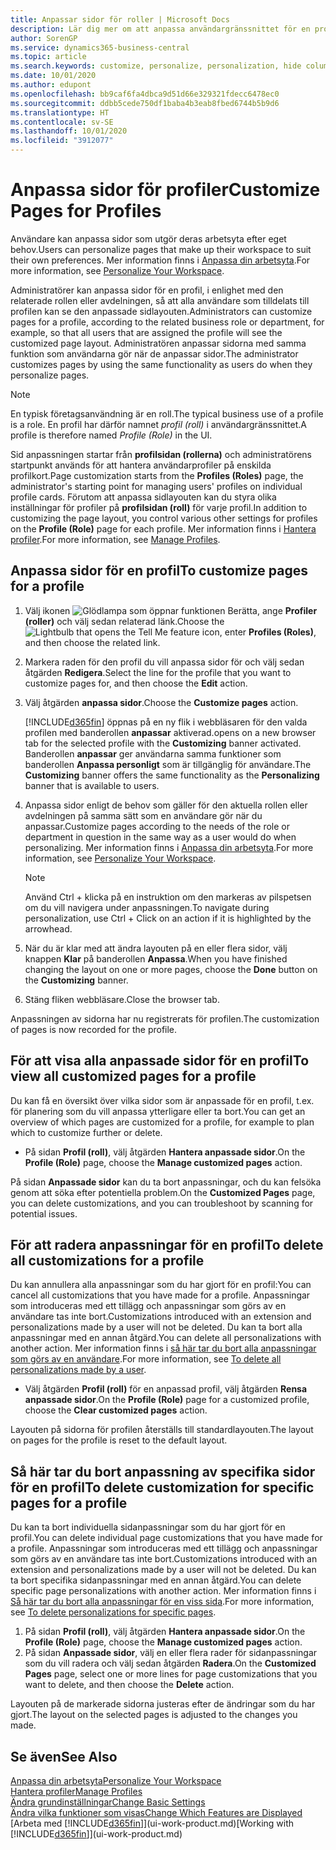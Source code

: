 ```yaml
---
title: Anpassar sidor för roller | Microsoft Docs
description: Lär dig mer om att anpassa användargränssnittet för en profil (roll) så att alla användare som är tilldelade den rollen ser en anpassad arbetsyta.
author: SorenGP
ms.service: dynamics365-business-central
ms.topic: article
ms.search.keywords: customize, personalize, personalization, hide columns, remove fields, move fields
ms.date: 10/01/2020
ms.author: edupont
ms.openlocfilehash: bb9caf6fa4dbca9d51d66e329321fdecc6478ec0
ms.sourcegitcommit: ddbb5cede750df1baba4b3eab8fbed6744b5b9d6
ms.translationtype: HT
ms.contentlocale: sv-SE
ms.lasthandoff: 10/01/2020
ms.locfileid: "3912077"
---
```

# <a name="customize-pages-for-profiles"></a><span data-ttu-id="7f306-103">Anpassa sidor för profiler</span><span class="sxs-lookup"><span data-stu-id="7f306-103">Customize Pages for Profiles</span></span>
<span data-ttu-id="7f306-104">Användare kan anpassa sidor som utgör deras arbetsyta efter eget behov.</span><span class="sxs-lookup"><span data-stu-id="7f306-104">Users can personalize pages that make up their workspace to suit their own preferences.</span></span> <span data-ttu-id="7f306-105">Mer information finns i [Anpassa din arbetsyta](ui-personalization-user.md).</span><span class="sxs-lookup"><span data-stu-id="7f306-105">For more information, see [Personalize Your Workspace](ui-personalization-user.md).</span></span>

<span data-ttu-id="7f306-106">Administratörer kan anpassa sidor för en profil, i enlighet med den relaterade rollen eller avdelningen, så att alla användare som tilldelats till profilen kan se den anpassade sidlayouten.</span><span class="sxs-lookup"><span data-stu-id="7f306-106">Administrators can customize pages for a profile, according to the related business role or department, for example, so that all users that are assigned the profile will see the customized page layout.</span></span> <span data-ttu-id="7f306-107">Administratören anpassar sidorna med samma funktion som användarna gör när de anpassar sidor.</span><span class="sxs-lookup"><span data-stu-id="7f306-107">The administrator customizes pages by using the same functionality as users do when they personalize pages.</span></span>

> [!NOTE]
> <span data-ttu-id="7f306-108">En typisk företagsanvändning är en roll.</span><span class="sxs-lookup"><span data-stu-id="7f306-108">The typical business use of a profile is a role.</span></span> <span data-ttu-id="7f306-109">En profil har därför namnet *profil (roll)* i användargränssnittet.</span><span class="sxs-lookup"><span data-stu-id="7f306-109">A profile is therefore named *Profile (Role)* in the UI.</span></span>

<span data-ttu-id="7f306-110">Sid anpassningen startar från **profilsidan (rollerna)** och administratörens startpunkt används för att hantera användarprofiler på enskilda profilkort.</span><span class="sxs-lookup"><span data-stu-id="7f306-110">Page customization starts from the **Profiles (Roles)** page, the administrator's starting point for managing users' profiles on individual profile cards.</span></span> <span data-ttu-id="7f306-111">Förutom att anpassa sidlayouten kan du styra olika inställningar för profiler på **profilsidan (roll)** för varje profil.</span><span class="sxs-lookup"><span data-stu-id="7f306-111">In addition to customizing the page layout, you control various other settings for profiles on the **Profile (Role)** page for each profile.</span></span> <span data-ttu-id="7f306-112">Mer information finns i [Hantera profiler](admin-users-profiles-roles.md).</span><span class="sxs-lookup"><span data-stu-id="7f306-112">For more information, see [Manage Profiles](admin-users-profiles-roles.md).</span></span>

## <a name="to-customize-pages-for-a-profile"></a><span data-ttu-id="7f306-113">Anpassa sidor för en profil</span><span class="sxs-lookup"><span data-stu-id="7f306-113">To customize pages for a profile</span></span>
1. <span data-ttu-id="7f306-114">Välj ikonen ![Glödlampa som öppnar funktionen Berätta](media/ui-search/search_small.png "Berätta vad du vill göra"), ange **Profiler (roller)** och välj sedan relaterad länk.</span><span class="sxs-lookup"><span data-stu-id="7f306-114">Choose the ![Lightbulb that opens the Tell Me feature](media/ui-search/search_small.png "Tell me what you want to do") icon, enter **Profiles (Roles)**, and then choose the related link.</span></span>
2. <span data-ttu-id="7f306-115">Markera raden för den profil du vill anpassa sidor för och välj sedan åtgärden **Redigera**.</span><span class="sxs-lookup"><span data-stu-id="7f306-115">Select the line for the profile that you want to customize pages for, and then choose the **Edit** action.</span></span>
3. <span data-ttu-id="7f306-116">Välj åtgärden **anpassa sidor**.</span><span class="sxs-lookup"><span data-stu-id="7f306-116">Choose the **Customize pages** action.</span></span>

    [!INCLUDE[d365fin](includes/d365fin_md.md)] <span data-ttu-id="7f306-117">öppnas på en ny flik i webbläsaren för den valda profilen med banderollen **anpassar** aktiverad.</span><span class="sxs-lookup"><span data-stu-id="7f306-117">opens on a new browser tab for the selected profile with the **Customizing** banner activated.</span></span> <span data-ttu-id="7f306-118">Banderollen **anpassar** ger användarna samma funktioner som banderollen **Anpassa personligt** som är tillgänglig för användare.</span><span class="sxs-lookup"><span data-stu-id="7f306-118">The **Customizing** banner offers the same functionality as the **Personalizing** banner that is available to users.</span></span>

4. <span data-ttu-id="7f306-119">Anpassa sidor enligt de behov som gäller för den aktuella rollen eller avdelningen på samma sätt som en användare gör när du anpassar.</span><span class="sxs-lookup"><span data-stu-id="7f306-119">Customize pages according to the needs of the role or department in question in the same way as a user would do when personalizing.</span></span> <span data-ttu-id="7f306-120">Mer information finns i [Anpassa din arbetsyta](ui-personalization-user.md).</span><span class="sxs-lookup"><span data-stu-id="7f306-120">For more information, see [Personalize Your Workspace](ui-personalization-user.md).</span></span>

    > [!NOTE]
    > <span data-ttu-id="7f306-121">Använd Ctrl + klicka på en instruktion om den markeras av pilspetsen om du vill navigera under anpassningen.</span><span class="sxs-lookup"><span data-stu-id="7f306-121">To navigate during personalization, use Ctrl + Click on an action if it is highlighted by the arrowhead.</span></span>

5. <span data-ttu-id="7f306-122">När du är klar med att ändra layouten på en eller flera sidor, välj knappen **Klar** på banderollen **Anpassa**.</span><span class="sxs-lookup"><span data-stu-id="7f306-122">When you have finished changing the layout on one or more pages, choose the **Done** button on the **Customizing** banner.</span></span>
6. <span data-ttu-id="7f306-123">Stäng fliken webbläsare.</span><span class="sxs-lookup"><span data-stu-id="7f306-123">Close the browser tab.</span></span>

<span data-ttu-id="7f306-124">Anpassningen av sidorna har nu registrerats för profilen.</span><span class="sxs-lookup"><span data-stu-id="7f306-124">The customization of pages is now recorded for the profile.</span></span>

## <a name="to-view-all-customized-pages-for-a-profile"></a><span data-ttu-id="7f306-125">För att visa alla anpassade sidor för en profil</span><span class="sxs-lookup"><span data-stu-id="7f306-125">To view all customized pages for a profile</span></span>

<span data-ttu-id="7f306-126">Du kan få en översikt över vilka sidor som är anpassade för en profil, t.ex. för planering som du vill anpassa ytterligare eller ta bort.</span><span class="sxs-lookup"><span data-stu-id="7f306-126">You can get an overview of which pages are customized for a profile, for example to plan which to customize further or delete.</span></span>

- <span data-ttu-id="7f306-127">På sidan **Profil (roll)**, välj åtgärden **Hantera anpassade sidor**.</span><span class="sxs-lookup"><span data-stu-id="7f306-127">On the **Profile (Role)** page, choose the **Manage customized pages** action.</span></span>

<span data-ttu-id="7f306-128">På sidan **Anpassade sidor** kan du ta bort anpassningar, och du kan felsöka genom att söka efter potentiella problem.</span><span class="sxs-lookup"><span data-stu-id="7f306-128">On the **Customized Pages** page, you can delete customizations, and you can troubleshoot by scanning for potential issues.</span></span>  

## <a name="to-delete-all-customizations-for-a-profile"></a><span data-ttu-id="7f306-129">För att radera anpassningar för en profil</span><span class="sxs-lookup"><span data-stu-id="7f306-129">To delete all customizations for a profile</span></span>
<span data-ttu-id="7f306-130">Du kan annullera alla anpassningar som du har gjort för en profil:</span><span class="sxs-lookup"><span data-stu-id="7f306-130">You can cancel all customizations that you have made for a profile.</span></span> <span data-ttu-id="7f306-131">Anpassningar som introduceras med ett tillägg och anpassningar som görs av en användare tas inte bort.</span><span class="sxs-lookup"><span data-stu-id="7f306-131">Customizations introduced with an extension and personalizations made by a user will not be deleted.</span></span> <span data-ttu-id="7f306-132">Du kan ta bort alla anpassningar med en annan åtgärd.</span><span class="sxs-lookup"><span data-stu-id="7f306-132">You can delete all personalizations with another action.</span></span> <span data-ttu-id="7f306-133">Mer information finns i [så här tar du bort alla anpassningar som görs av en användare](admin-users-profiles-roles.md#to-delete-all-personalizations-made-by-a-user).</span><span class="sxs-lookup"><span data-stu-id="7f306-133">For more information, see [To delete all personalizations made by a user](admin-users-profiles-roles.md#to-delete-all-personalizations-made-by-a-user).</span></span>

- <span data-ttu-id="7f306-134">Välj åtgärden **Profil (roll)** för en anpassad profil, välj åtgärden **Rensa anpassade sidor**.</span><span class="sxs-lookup"><span data-stu-id="7f306-134">On the **Profile (Role)** page for a customized profile, choose the **Clear customized pages** action.</span></span>

<span data-ttu-id="7f306-135">Layouten på sidorna för profilen återställs till standardlayouten.</span><span class="sxs-lookup"><span data-stu-id="7f306-135">The layout on pages for the profile is reset to the default layout.</span></span>  

## <a name="to-delete-customization-for-specific-pages-for-a-profile"></a><span data-ttu-id="7f306-136">Så här tar du bort anpassning av specifika sidor för en profil</span><span class="sxs-lookup"><span data-stu-id="7f306-136">To delete customization for specific pages for a profile</span></span>
<span data-ttu-id="7f306-137">Du kan ta bort individuella sidanpassningar som du har gjort för en profil.</span><span class="sxs-lookup"><span data-stu-id="7f306-137">You can delete individual page customizations that you have made for a profile.</span></span> <span data-ttu-id="7f306-138">Anpassningar som introduceras med ett tillägg och anpassningar som görs av en användare tas inte bort.</span><span class="sxs-lookup"><span data-stu-id="7f306-138">Customizations introduced with an extension and personalizations made by a user will not be deleted.</span></span> <span data-ttu-id="7f306-139">Du kan ta bort specifika sidanpassningar med en annan åtgärd.</span><span class="sxs-lookup"><span data-stu-id="7f306-139">You can delete specific page personalizations with another action.</span></span> <span data-ttu-id="7f306-140">Mer information finns i [Så här tar du bort alla anpassningar för en viss sida](admin-users-profiles-roles.md#to-delete-personalizations-for-specific-pages).</span><span class="sxs-lookup"><span data-stu-id="7f306-140">For more information, see [To delete personalizations for specific pages](admin-users-profiles-roles.md#to-delete-personalizations-for-specific-pages).</span></span>

1. <span data-ttu-id="7f306-141">På sidan **Profil (roll)**, välj åtgärden **Hantera anpassade sidor**.</span><span class="sxs-lookup"><span data-stu-id="7f306-141">On the **Profile (Role)** page, choose the **Manage customized pages** action.</span></span>
2. <span data-ttu-id="7f306-142">På sidan **Anpassade sidor**, välj en eller flera rader för sidanpassningar som du vill radera och välj sedan åtgärden **Radera**.</span><span class="sxs-lookup"><span data-stu-id="7f306-142">On the **Customized Pages** page, select one or more lines for page customizations that you want to delete, and then choose the **Delete** action.</span></span>

<span data-ttu-id="7f306-143">Layouten på de markerade sidorna justeras efter de ändringar som du har gjort.</span><span class="sxs-lookup"><span data-stu-id="7f306-143">The layout on the selected pages is adjusted to the changes you made.</span></span>

## <a name="see-also"></a><span data-ttu-id="7f306-144">Se även</span><span class="sxs-lookup"><span data-stu-id="7f306-144">See Also</span></span>

[<span data-ttu-id="7f306-145">Anpassa din arbetsyta</span><span class="sxs-lookup"><span data-stu-id="7f306-145">Personalize Your Workspace</span></span>](ui-personalization-user.md)  
[<span data-ttu-id="7f306-146">Hantera profiler</span><span class="sxs-lookup"><span data-stu-id="7f306-146">Manage Profiles</span></span>](admin-users-profiles-roles.md)  
[<span data-ttu-id="7f306-147">Ändra grundinställningar</span><span class="sxs-lookup"><span data-stu-id="7f306-147">Change Basic Settings</span></span>](ui-change-basic-settings.md)  
[<span data-ttu-id="7f306-148">Ändra vilka funktioner som visas</span><span class="sxs-lookup"><span data-stu-id="7f306-148">Change Which Features are Displayed</span></span>](ui-experiences.md)  
<span data-ttu-id="7f306-149">[Arbeta med [!INCLUDE[d365fin](includes/d365fin_md.md)]](ui-work-product.md)</span><span class="sxs-lookup"><span data-stu-id="7f306-149">[Working with [!INCLUDE[d365fin](includes/d365fin_md.md)]](ui-work-product.md)</span></span>  
